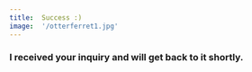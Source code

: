 ```yaml
---
title:  Success :)
image:  '/otterferret1.jpg'
---
```


### I received your inquiry and will get back to it shortly.